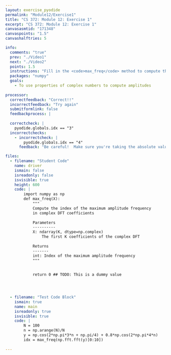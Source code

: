 ```yaml
---
layout: exercise_pyodide
permalink: "Module12/Exercise1"
title: "CS 372: Module 12: Exercise 1"
excerpt: "CS 372: Module 12: Exercise 1"
canvasasmtid: "171348"
canvaspoints: "1.5"
canvashalftries: 5

info:
  comments: "true"
  prev: "./Video1"
  next: "./Video2"
  points: 1.5
  instructions: "Fill in the <code>max_freq</code> method to compute the index of the maximum amplitude frequency from a set of complex DFT coefficients.  You can use <code>np.argmax</code> to find the index of the maximum element in an array.  You can also use <code>np.abs</code> to find the absolute value (complex modulus) of complex numbers."
  packages: "numpy"
  goals:
    - To use properties of complex numbers to compute amplitudes
    
processor:  
  correctfeedback: "Correct!!" 
  incorrectfeedback: "Try again"
  submitformlink: false
  feedbackprocess: | 
      
  correctcheck: |
    pyodide.globals.idx == "3"
  incorrectchecks:
    - incorrectcheck: |
        pyodide.globals.idx == "4"
      feedback: "Be careful!  Make sure you're taking the absolute value / magnitude (np.abs) and not just the real component"

files:
  - filename: "Student Code"
    name: driver
    ismain: false
    isreadonly: false
    isvisible: true
    height: 600
    code: | 
        import numpy as np
        def max_freq(X):
            """
            Compute the index of the maximum amplitude frequency
            in complex DFT coefficients
            
            Parameters
            ----------
            X: ndarray(K, dtype=np.complex)
                The first K coefficients of the complex DFT
            
            Returns
            -------
            int: Index of the maximum amplitude frequency
            """
            
            
            return 0 ## TODO: This is a dummy value




  - filename: "Test Code Block"
    ismain: true
    name: main
    isreadonly: true
    isvisible: true
    code: |
        N = 100
        n = np.arange(N)/N
        y = np.cos(2*np.pi*3*n + np.pi/4) + 0.8*np.cos(2*np.pi*4*n)
        idx = max_freq(np.fft.fft(y)[0:10])
        
---
```

